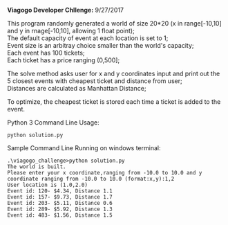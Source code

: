 **Viagogo Developer Chllenge:**
9/27/2017

This program randomly generated a world of size 20*20 (x in range[-10,10] and y in rnage[-10,10], allowing 1 float point);<br  />
The default capacity of event at each location is set to 1;<br  />
Event size is an arbitray choice smaller than the world's capacity;<br  />
Each event has 100 tickets;<br  />
Each ticket has a price ranging (0,500];<br  />

The solve method asks user for x and y coordinates input and print out the 5 closest events with cheapest ticket and distance from user;<br  />
Distances are calculated as Manhattan Distance;<br  />

To optimize, the cheapest ticket is stored each time a ticket is added to the event.<br  />

Python 3 Command Line Usage:
```
python solution.py
```
Sample Command Line Running on windows terminal:
```
.\viagogo_challenge>python solution.py
The world is built.
Please enter your x coordinate,ranging from -10.0 to 10.0 and y coordinate ranging from -10.0 to 10.0 (format:x,y):1,2
User location is (1.0,2.0)
Event id: 120- $4.34, Distance 1.1
Event id: 157- $9.73, Distance 1.7
Event id: 203- $5.11, Distance 0.6
Event id: 289- $5.92, Distance 1.3
Event id: 483- $1.56, Distance 1.5
```
